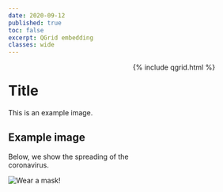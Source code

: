 ```yaml
---
date: 2020-09-12
published: true
toc: false
excerpt: QGrid embedding
classes: wide
---
```

<!-- QGrid embedding -->
<div class="row">
<div style="float: left; width: 50%;">

# Title

This is an example image.

## Example image

Below, we show the spreading of the coronavirus.

![Wear a mask!](https://i.giphy.com/YMRTIe8Gikpw4lpewu.gif)
</div>
<div style="float: right; width: 50%;">
{% include qgrid.html %}
</div>
</div>


